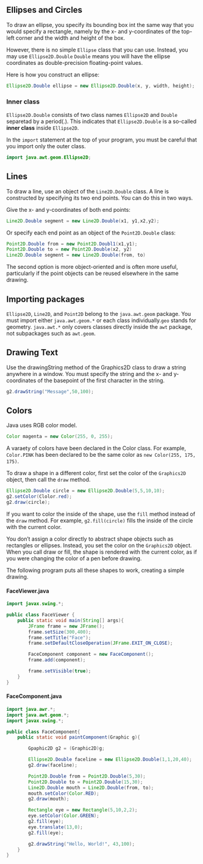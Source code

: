 ## Ellipses and Circles

To draw an ellipse, you specify its bounding box int the same way that you would specify a rectangle, namely by the x- and y-coordinates of the top-left corner and the width and height of the box.

However, there is no simple `Ellipse` class that you can use. Instead, you may use `Ellipse2D.Double` `Double` means you will have the ellipse coordinates as double-precision floating-point values.

Here is how you construct an ellipse:

```java
Ellipse2D.Double ellipse = new Ellipse2D.Double(x, y, width, height);
```

### Inner class

`Ellipse2D.Double` consists of two class names `Ellipse2D` and `Double` separetad by a period(.). This indicates that `Ellipse2D.Double` is a so-called **inner class** inside `Ellipse2D`.

In the `import` statement at the top of your program, you must be careful that you import only the outer class.

```java
import java.awt.geom.Ellipse2D;
```

## Lines

To draw a line, use an object of the `Line2D.Double` class. A line is constructed by specifying its two end points. You can do this in two ways.

Give the x- and y-coordinates of both end points:

```java
Line2D.Double segment = new Line2D.Double(x1, y1,x2,y2);
```

Or specify each end point as an object of the `Point2D.Double` class:

```java
Point2D.Double from = new Point2D.Doubl1(x1,y1);
Point2D.Double to = new Point2D.Double(x2, y2)
Line2D.Double segment = new Line2D.Double(from, to)
```

The second option is more object-oriented and is often more useful, particularly if the point objects can be reused elsewhere in the same drawing.

## Importing packages

`Ellipse2D`, `Line2D`, and `Point2D` belong to the `java.awt.geom` package. You must import either `java.awt.geom.*` or each class individually.`geo` stands for geometry. `java.awt.*` only covers classes directly inside the `awt` package, not subpackages such as `awt.geom`.

## Drawing Text

Use the drawingString method of the Graphics2D class to draw a string anywhere in a window. You must specify the string and the x- and y-coordinates of the basepoint of the first character in the string.

```java
g2.drawString("Message",50,100);
```

## Colors

Java uses RGB color model.

```java
Color magenta = new Color(255, 0, 255);
```

A varaety of colors have been declared in the Color class. For example, `Color.PINK` has been declared to be the same color as `new Color(255, 175, 175)`.

To draw a shape in a different color, first set the color of the `Graphics2D` object, then call the `draw` method.

```java
Ellipse2D.Double circle = new Ellipse2D.Double(5,5,10,10);
g2.setColor(Clolor.red);
g2.draw(circle);
```

If you want to color the inside of the shape, use the `fill` method instead of the `draw` method. For example, `g2.fill(circle)` fills the inside of the circle with the current color.

You don’t assign a color directly to abstract shape objects such as rectangles or ellipses. Instead, you set the color on the `Graphics2D` object. When you call draw or fill, the shape is rendered with the current color, as if you were changing the color of a pen before drawing.

The following program puts all these shapes to work, creating a simple drawing.

#### FaceViewer.java

```java
import javax.swing.*;

public class FaceViewer {
    public static void main(String[] args){
        JFrame frame = new JFrame();
        frame.setSize(300,400);
        frame.setTitle("Face");
        frame.setDefaultCloseOperation(JFrame.EXIT_ON_CLOSE);

        FaceComponent component = new FaceComponent();
        frame.add(component);

        frame.setVisible(true);
    }
}
```

#### FaceComponent.java

```java
import java.awr.*;
import java.awt.geom.*;
import javax.swing.*;

public class FaceComponent{
    public static void paintComponent(Graphic g){

        Gpaphic2D g2 = (Graphic2D)g;

        Ellipse2D.Double faceline = new Ellipse2D.Double(1,1,20,40);
        g2.draw(faceline);

        Point2D.Double from = Point2D.Double(5,30);
        Point2D.Double to = Point2D.Double(15,30);
        Line2D.Double mouth = Line2D.Double(from, to);
        mouth.setColor(Color.RED);
        g2.draw(mouth);

        Rectangle eye = new Rectangle(5,10,2,2);
        eye.setColor(Color.GREEN);
        g2.fill(eye);
        eye.translate(13,0);
        g2.fill(eye);

        g2.drawString("Hello, World!", 43,100);
    }
}
```
